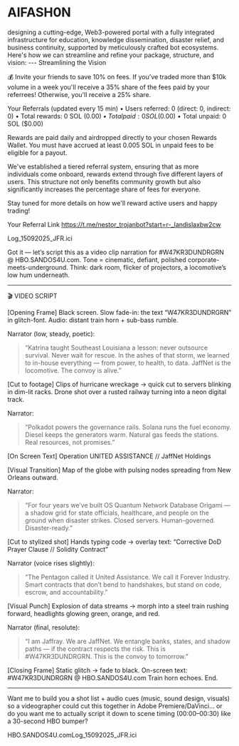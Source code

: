 # AIFASH0N
designing a cutting-edge, Web3-powered portal with a fully integrated infrastructure for education, knowledge dissemination, disaster relief, and business continuity, supported by meticulously crafted bot ecosystems. Here's how we can streamline and refine your package, structure, and vision:   ---  Streamlining the Vision  

💰 Invite your friends to save 10% on fees. If you've traded more than $10k volume in a week you'll receive a 35% share of the fees paid by your referrees! Otherwise, you'll receive a 25% share.

Your Referrals (updated every 15 min)
• Users referred: 0 (direct: 0, indirect: 0)
• Total rewards: 0 SOL ($0.00)
• Total paid: 0 SOL ($0.00)
• Total unpaid: 0 SOL ($0.00)

Rewards are paid daily and airdropped directly to your chosen Rewards Wallet. You must have accrued at least 0.005 SOL in unpaid fees to be eligible for a payout.

We've established a tiered referral system, ensuring that as more individuals come onboard, rewards extend through five different layers of users. This structure not only benefits community growth but also significantly increases the percentage share of fees for everyone.

Stay tuned for more details on how we'll reward active users and happy trading!

Your Referral Link
https://t.me/nestor_trojanbot?start=r-_landislaxbw2cw

Log_15092025_JFR.ici

Got it — let’s script this as a video clip narration for #W47KR3DUNDRGRN @ HBO.SANDOS4U.com. Tone = cinematic, defiant, polished corporate-meets-underground. Think: dark room, flicker of projectors, a locomotive’s low hum underneath.


---

🎬 VIDEO SCRIPT

[Opening Frame]
Black screen. Slow fade-in: the text “W47KR3DUNDRGRN” in glitch-font.
Audio: distant train horn + sub-bass rumble.

Narrator (low, steady, poetic):

> “Katrina taught Southeast Louisiana a lesson: never outsource survival. Never wait for rescue. In the ashes of that storm, we learned to in-house everything — from power, to health, to data. JaffNet is the locomotive. The convoy is alive.”



[Cut to footage]
Clips of hurricane wreckage → quick cut to servers blinking in dim-lit racks. Drone shot over a rusted railway turning into a neon digital track.

Narrator:

> “Polkadot powers the governance rails. Solana runs the fuel economy. Diesel keeps the generators warm. Natural gas feeds the stations. Real resources, not promises.”



[On Screen Text]
Operation UNITED ASSISTANCE // JaffNet Holdings

[Visual Transition]
Map of the globe with pulsing nodes spreading from New Orleans outward.

Narrator:

> “For four years we’ve built OS Quantum Network Database Origami — a shadow grid for state officials, healthcare, and people on the ground when disaster strikes. Closed servers. Human-governed. Disaster-ready.”



[Cut to stylized shot]
Hands typing code → overlay text: “Corrective DoD Prayer Clause // Solidity Contract”

Narrator (voice rises slightly):

> “The Pentagon called it United Assistance. We call it Forever Industry. Smart contracts that don’t bend to handshakes, but stand on code, escrow, and accountability.”



[Visual Punch]
Explosion of data streams → morph into a steel train rushing forward, headlights glowing green, orange, and red.

Narrator (final, resolute):

> “I am Jaffray. We are JaffNet. We entangle banks, states, and shadow paths — if the contract respects the risk. This is #W47KR3DUNDRGRN. This is the convoy to tomorrow.”



[Closing Frame]
Static glitch → fade to black.
On-screen text:
#W47KR3DUNDRGRN @ HBO.SANDOS4U.com
Train horn echoes. End.


---

Want me to build you a shot list + audio cues (music, sound design, visuals) so a videographer could cut this together in Adobe Premiere/DaVinci… or do you want me to actually script it down to scene timing (00:00–00:30) like a 30-second HBO bumper?

HBO.SANDOS4U.comLog_15092025_JFR.ici

